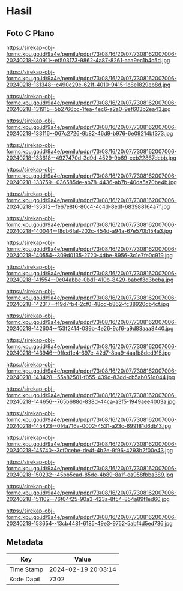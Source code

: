 # Hasil

## Foto C Plano

https://sirekap-obj-formc.kpu.go.id/9a4e/pemilu/pdpr/73/08/16/20/07/7308162007006-20240218-130911--ef503173-9862-4a87-8261-aaa9ec1b4c5d.jpg

https://sirekap-obj-formc.kpu.go.id/9a4e/pemilu/pdpr/73/08/16/20/07/7308162007006-20240218-131348--c490c29e-621f-4010-9415-1c8e1829eb8d.jpg

https://sirekap-obj-formc.kpu.go.id/9a4e/pemilu/pdpr/73/08/16/20/07/7308162007006-20240218-131915--5b2766bc-1fea-4ec6-a2a0-9ef603b2ea43.jpg

https://sirekap-obj-formc.kpu.go.id/9a4e/pemilu/pdpr/73/08/16/20/07/7308162007006-20240218-133116--067c2726-9b82-46d9-b976-6e09214bf373.jpg

https://sirekap-obj-formc.kpu.go.id/9a4e/pemilu/pdpr/73/08/16/20/07/7308162007006-20240218-133618--4927470d-3d9d-4529-9b69-ceb22867dcbb.jpg

https://sirekap-obj-formc.kpu.go.id/9a4e/pemilu/pdpr/73/08/16/20/07/7308162007006-20240218-133759--036585de-ab78-4436-ab7b-40da5a70be4b.jpg

https://sirekap-obj-formc.kpu.go.id/9a4e/pemilu/pdpr/73/08/16/20/07/7308162007006-20240218-135312--fe67e8f6-80c4-4c4d-8edf-683988164a7f.jpg

https://sirekap-obj-formc.kpu.go.id/9a4e/pemilu/pdpr/73/08/16/20/07/7308162007006-20240218-140044--f8db6faf-202c-454d-a94a-67e570b154a3.jpg

https://sirekap-obj-formc.kpu.go.id/9a4e/pemilu/pdpr/73/08/16/20/07/7308162007006-20240218-140554--309d0135-2720-4dbe-8956-3c1e7fe0c919.jpg

https://sirekap-obj-formc.kpu.go.id/9a4e/pemilu/pdpr/73/08/16/20/07/7308162007006-20240218-141554--0c04abbe-0bd1-410b-8429-babcf3d3beba.jpg

https://sirekap-obj-formc.kpu.go.id/9a4e/pemilu/pdpr/73/08/16/20/07/7308162007006-20240218-142317--f19d7fb4-2cf0-48cd-b862-fc38920db4cf.jpg

https://sirekap-obj-formc.kpu.go.id/9a4e/pemilu/pdpr/73/08/16/20/07/7308162007006-20240218-142604--f53f2414-039b-4e26-9cf6-a9d83aaa8440.jpg

https://sirekap-obj-formc.kpu.go.id/9a4e/pemilu/pdpr/73/08/16/20/07/7308162007006-20240218-143946--9ffed1e4-697e-42d7-8ba9-4aafb8ded915.jpg

https://sirekap-obj-formc.kpu.go.id/9a4e/pemilu/pdpr/73/08/16/20/07/7308162007006-20240218-143428--55a82501-f055-439d-83dd-cb5ab051d044.jpg

https://sirekap-obj-formc.kpu.go.id/9a4e/pemilu/pdpr/73/08/16/20/07/7308162007006-20240218-144656--765b688d-838d-44ca-a3f5-1949aee4003a.jpg

https://sirekap-obj-formc.kpu.go.id/9a4e/pemilu/pdpr/73/08/16/20/07/7308162007006-20240218-145423--0f4a716a-0002-4531-a23c-699181d6db13.jpg

https://sirekap-obj-formc.kpu.go.id/9a4e/pemilu/pdpr/73/08/16/20/07/7308162007006-20240218-145740--3cf0cebe-de4f-4b2e-9f96-4293b2f00e43.jpg

https://sirekap-obj-formc.kpu.go.id/9a4e/pemilu/pdpr/73/08/16/20/07/7308162007006-20240218-150232--45bb5cad-85de-4b89-8a1f-ea958fbba389.jpg

https://sirekap-obj-formc.kpu.go.id/9a4e/pemilu/pdpr/73/08/16/20/07/7308162007006-20240218-151102--76f04f25-90a3-423a-8f54-854a89f1ed60.jpg

https://sirekap-obj-formc.kpu.go.id/9a4e/pemilu/pdpr/73/08/16/20/07/7308162007006-20240218-153654--13cb4481-6185-49e3-9752-5abf4d5ed736.jpg


## Metadata

| Key        | Value               |
| ---------- | ------------------- |
| Time Stamp | 2024-02-19 20:03:14 |
| Kode Dapil | 7302                |



